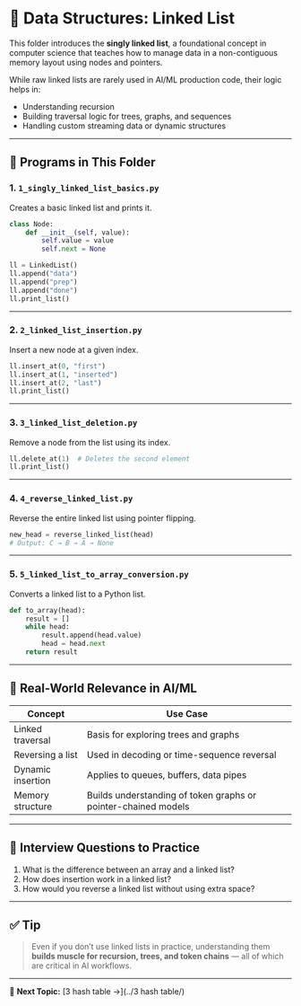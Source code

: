 # 🧠 Data Structures: Linked List

This folder introduces the **singly linked list**, a foundational concept in computer science that teaches how to manage data in a non-contiguous memory layout using nodes and pointers.

While raw linked lists are rarely used in AI/ML production code, their logic helps in:
- Understanding recursion
- Building traversal logic for trees, graphs, and sequences
- Handling custom streaming data or dynamic structures

---

## 📌 Programs in This Folder

### 1. `1_singly_linked_list_basics.py`

Creates a basic linked list and prints it.

```python
class Node:
    def __init__(self, value):
        self.value = value
        self.next = None

ll = LinkedList()
ll.append("data")
ll.append("prep")
ll.append("done")
ll.print_list()
```

---

### 2. `2_linked_list_insertion.py`

Insert a new node at a given index.

```python
ll.insert_at(0, "first")
ll.insert_at(1, "inserted")
ll.insert_at(2, "last")
ll.print_list()
```

---

### 3. `3_linked_list_deletion.py`

Remove a node from the list using its index.

```python
ll.delete_at(1)  # Deletes the second element
ll.print_list()
```

---

### 4. `4_reverse_linked_list.py`

Reverse the entire linked list using pointer flipping.

```python
new_head = reverse_linked_list(head)
# Output: C → B → A → None
```

---

### 5. `5_linked_list_to_array_conversion.py`

Converts a linked list to a Python list.

```python
def to_array(head):
    result = []
    while head:
        result.append(head.value)
        head = head.next
    return result
```

---

## 🎯 Real-World Relevance in AI/ML

| Concept              | Use Case |
|----------------------|----------|
| Linked traversal     | Basis for exploring trees and graphs |
| Reversing a list     | Used in decoding or time-sequence reversal |
| Dynamic insertion    | Applies to queues, buffers, data pipes |
| Memory structure     | Builds understanding of token graphs or pointer-chained models |

---

## 🧠 Interview Questions to Practice

1. What is the difference between an array and a linked list?
2. How does insertion work in a linked list?
3. How would you reverse a linked list without using extra space?

---

## ✅ Tip

> Even if you don’t use linked lists in practice, understanding them **builds muscle for recursion, trees, and token chains** — all of which are critical in AI workflows.

---

📁 **Next Topic:** [3 hash table →](../3 hash table/)